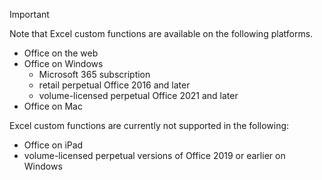 > [!IMPORTANT]
> Note that Excel custom functions are available on the following platforms.
>
> - Office on the web
> - Office on Windows
>   - Microsoft 365 subscription
>   - retail perpetual Office 2016 and later
>   - volume-licensed perpetual Office 2021 and later
> - Office on Mac
>
> Excel custom functions are currently not supported in the following:
>
> - Office on iPad
> - volume-licensed perpetual versions of Office 2019 or earlier on Windows
